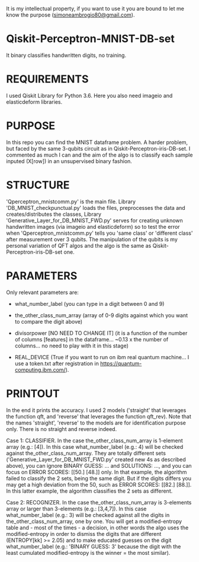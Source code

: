 It is my intellectual property, if you want to use it you are bound to let me know the purpose (simoneambrogio80@gmail.com).


# Qiskit-Perceptron-MNIST-DB-set
It binary classifies handwritten digits, no training.


# REQUIREMENTS
I used Qiskit Library for Python 3.6.
Here you also need imageio and elasticdeform libraries.


# PURPOSE
In this repo you can find the MNIST dataframe problem. A harder problem, but faced by the same 3-qubits circuit as in Qiskit-Perceptron-iris-DB-set.
I commented as much I can and the aim of the algo is to classify each sample inputed (X[row]) in an unsupervised binary fashion.


# STRUCTURE
'Qperceptron_mnistcomm.py' is the main file.
Library 'DB_MNIST_checkpunctual.py' loads the files, preprocesses the data and creates/distributes the classes,
Library 'Generative_Layer_for_DB_MNIST_FWD.py' serves for creating unknown handwritten images (via imageio and elasticdeform) so to test the error when 'Qperceptron_mnistcomm.py' tells you 'same class' or 'different class' after measurement over 3 qubits. The manipulation of the qubits is my personal variation of QFT algos and the algo is the same as Qiskit-Perceptron-iris-DB-set one.


# PARAMETERS
Only relevant parameters are:

- what_number_label (you can type in a digit between 0 and 9)

- the_other_class_num_array (array of 0-9 digits against which you want to compare the digit above)

- divisorpower [NO NEED TO CHANGE IT] (it is a function of the number of columns [features] in the dataframe... ~0.13 x the number of columns... no need to play with it in this stage)

- REAL_DEVICE (True if you want to run on ibm real quantum machine... I use a token.txt after registration in https://quantum-computing.ibm.com/).


# PRINTOUT
In the end it prints the accuracy. I used 2 models ('straight' that leverages the function qft, and 'reverse' that leverages the function qft_rev).
Note that the names 'straight', 'reverse' to the models are for identification purpose only. There is no straight and reverse indeed.

Case 1: CLASSIFIER. In the case the_other_class_num_array is 1-element array (e.g.: [4]). In this case what_number_label (e.g.: 4) will be checked against the_other_class_num_array. They are totally different sets ('Generative_Layer_for_DB_MNIST_FWD.py' created new 4s as described above),
you can ignore BINARY GUESS: ... and SOLUTIONS: ..., and you can focus on ERROR SCORES: [[50.] [48.]] only. In that example, the algorithm failed to classify the 2 sets, being the same digit. But if the digits differs you may get a high deviation from the 50, such as ERROR SCORES: [[82.] [88.]]. In this latter example, the algorithm classifies the 2 sets as different. 

Case 2: RECOGNIZER. In the case the_other_class_num_array is 3-elements array or larger than 3-elements (e.g.: [3,4,7]). In this case what_number_label (e.g.: 3) will be checked against all the digits in the_other_class_num_array, one by one. You will get a modified-entropy table and - most of the times - a decision,
in other words the algo uses the modified-entropy in order to dismiss the digits that are different (ENTROPY[kk] >= 2.05) and to make educated guesses on the digit what_number_label (e.g.: 'BINARY GUESS: 3' because the digit with the least cumulated modified-entropy is the winner = the most similar).
